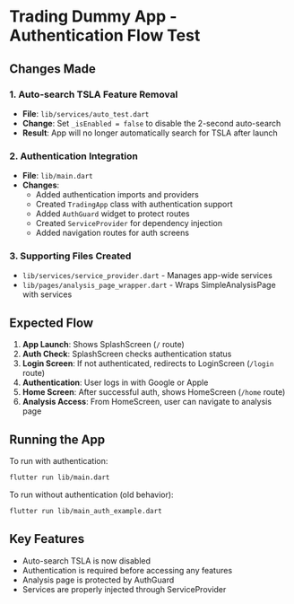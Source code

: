 # Trading Dummy App - Authentication Flow Test

## Changes Made

### 1. Auto-search TSLA Feature Removal
- **File**: `lib/services/auto_test.dart`
- **Change**: Set `_isEnabled = false` to disable the 2-second auto-search
- **Result**: App will no longer automatically search for TSLA after launch

### 2. Authentication Integration 
- **File**: `lib/main.dart`
- **Changes**:
  - Added authentication imports and providers
  - Created `TradingApp` class with authentication support
  - Added `AuthGuard` widget to protect routes
  - Created `ServiceProvider` for dependency injection
  - Added navigation routes for auth screens

### 3. Supporting Files Created
- `lib/services/service_provider.dart` - Manages app-wide services
- `lib/pages/analysis_page_wrapper.dart` - Wraps SimpleAnalysisPage with services

## Expected Flow

1. **App Launch**: Shows SplashScreen (`/` route)
2. **Auth Check**: SplashScreen checks authentication status
3. **Login Screen**: If not authenticated, redirects to LoginScreen (`/login` route)
4. **Authentication**: User logs in with Google or Apple
5. **Home Screen**: After successful auth, shows HomeScreen (`/home` route)
6. **Analysis Access**: From HomeScreen, user can navigate to analysis page

## Running the App

To run with authentication:
```bash
flutter run lib/main.dart
```

To run without authentication (old behavior):
```bash
flutter run lib/main_auth_example.dart
```

## Key Features
- Auto-search TSLA is now disabled
- Authentication is required before accessing any features
- Analysis page is protected by AuthGuard
- Services are properly injected through ServiceProvider